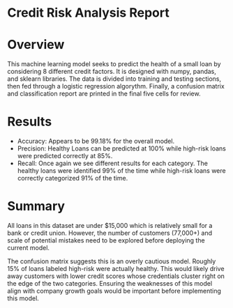 # Credit Risk Analysis Report

# Overview
This machine learning model seeks to predict the health of a small loan by considering 8 different credit factors. It is designed with numpy, pandas, and sklearn libraries.  The data is divided into training and testing sections, then fed through a logistic regression algorythm. Finally, a confusion matrix and classification report are printed in the final five cells for review.

# Results
- Accuracy: Appears to be 99.18% for the overall model. 
- Precision: Healthy Loans can be predicted at 100% while high-risk loans were predicted correctly at 85%.
- Recall: Once again we see different results for each category. The healthy loans were identified 99% of the time while high-risk loans were correctly categorized 91% of the time.

# Summary 
All loans in this dataset are under $15,000 which is relatively small for a bank or credit union. However, the number of customers (77,000+) and scale of potential mistakes need to be explored before deploying the current model. 

 The confusion matrix suggests this is an overly cautious model. Roughly 15% of loans labeled high-risk were actually healthy. This would likely drive away customers with lower credit scores whose credentials cluster right on the edge of the two categories. Ensuring the weaknesses of this model align with company growth goals would be important before implementing this model.
